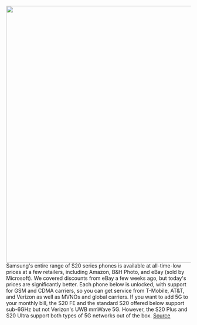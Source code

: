 <img src='https://cdn.vox-cdn.com/thumbor/zx0HIwKREL9Djigjf4BLZEgF6hw=/0x0:2040x1360/1200x800/filters:focal(857x517:1183x843)/cdn.vox-cdn.com/uploads/chorus_image/image/67816938/bking_200306_3928_0015.0.jpg' width='700px' /><br/>
Samsung's entire range of S20 series phones is available at all-time-low prices at a few retailers, including Amazon, B&H Photo, and eBay (sold by Microsoft). We covered discounts from eBay a few weeks ago, but today's prices are significantly better. Each phone below is unlocked, with support for GSM and CDMA carriers, so you can get service from T-Mobile, AT&T, and Verizon as well as MVNOs and global carriers. If you want to add 5G to your monthly bill, the S20 FE and the standard S20 offered below support sub-6GHz but not Verizon's UWB mmWave 5G. However, the S20 Plus and S20 Ultra support both types of 5G networks out of the box.
<a href='https://www.theverge.com/good-deals/2020/11/19/21575049/samsung-galaxy-s20-phones-android-deal-sale-ebay-amazon-bh-photo'> Source <a/>
